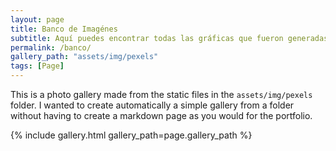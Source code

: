 ```yaml
---
layout: page
title: Banco de Imagénes
subtitle: Aquí puedes encontrar todas las gráficas que fueron generadas dentro del proyecto
permalink: /banco/
gallery_path: "assets/img/pexels"
tags: [Page]
---
```


This is a photo gallery made from the static files in the `assets/img/pexels` folder.
I wanted to create automatically a simple gallery from a folder without having to create a markdown page as you would for the portfolio.


{% include gallery.html gallery_path=page.gallery_path %}
